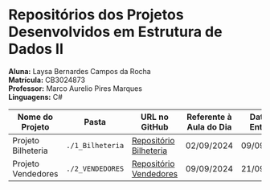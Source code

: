 # Repositórios dos Projetos Desenvolvidos em Estrutura de Dados II
**Aluna:** Laysa Bernardes Campos da Rocha  
**Matrícula:** CB3024873  
**Professor:** Marco Aurelio Pires Marques  
**Linguagens:** C#  

| Nome do Projeto    | Pasta             | URL no GitHub                                                                                    | Referente à Aula do Dia | Data da Entrega | Tipo de Aplicação  |
|--------------------|-------------------|--------------------------------------------------------------------------------------------------|-------------------------|-----------------|--------------------|
| Projeto Bilheteria | `./1_Bilheteria`  | [Repositório Bilheteria](https://github.com/Laysabernardes/IFSP_4_EDD2/tree/master/1_Bilheteria) | 02/09/2024              | 09/09/2024      | Windows Forms      |
| Projeto Vendedores | `./2_VENDEDORES`  | [Repositório Vendedores](https://github.com/Laysabernardes/IFSP_4_EDD2/tree/master/2_VENDEDORES) | 09/09/2024              | 21/09/2024      |    Console         |
